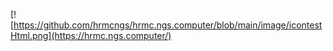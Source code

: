 [![https://github.com/hrmcngs/hrmc.ngs.computer/blob/main/image/icontestHtml.png](https://hrmc.ngs.computer/)
